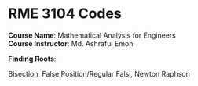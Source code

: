 # RME 3104 Codes

**Course Name**: Mathematical Analysis for Engineers  
**Course Instructor**: Md. Ashraful Emon


**Finding Roots**:

Bisection, False Position/Regular Falsi, Newton Raphson
